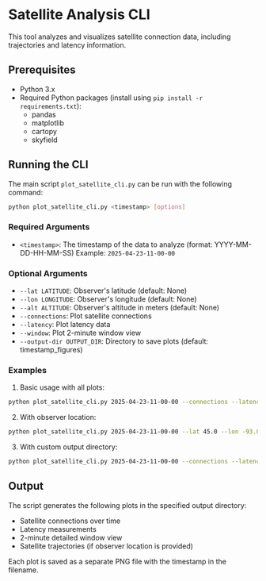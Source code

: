# Satellite Analysis CLI

This tool analyzes and visualizes satellite connection data, including trajectories and latency information.

## Prerequisites

- Python 3.x
- Required Python packages (install using `pip install -r requirements.txt`):
  - pandas
  - matplotlib
  - cartopy
  - skyfield

## Running the CLI

The main script `plot_satellite_cli.py` can be run with the following command:

```bash
python plot_satellite_cli.py <timestamp> [options]
```

### Required Arguments

- `<timestamp>`: The timestamp of the data to analyze (format: YYYY-MM-DD-HH-MM-SS)
  Example: `2025-04-23-11-00-00`

### Optional Arguments

- `--lat LATITUDE`: Observer's latitude (default: None)
- `--lon LONGITUDE`: Observer's longitude (default: None)
- `--alt ALTITUDE`: Observer's altitude in meters (default: None)
- `--connections`: Plot satellite connections
- `--latency`: Plot latency data
- `--window`: Plot 2-minute window view
- `--output-dir OUTPUT_DIR`: Directory to save plots (default: timestamp_figures)

### Examples

1. Basic usage with all plots:
```bash
python plot_satellite_cli.py 2025-04-23-11-00-00 --connections --latency --window
```

2. With observer location:
```bash
python plot_satellite_cli.py 2025-04-23-11-00-00 --lat 45.0 --lon -93.0 --alt 234.5 --connections --latency --window
```

3. With custom output directory:
```bash
python plot_satellite_cli.py 2025-04-23-11-00-00 --connections --latency --window --output-dir my_plots
```

## Output

The script generates the following plots in the specified output directory:
- Satellite connections over time
- Latency measurements
- 2-minute detailed window view
- Satellite trajectories (if observer location is provided)

Each plot is saved as a separate PNG file with the timestamp in the filename.
